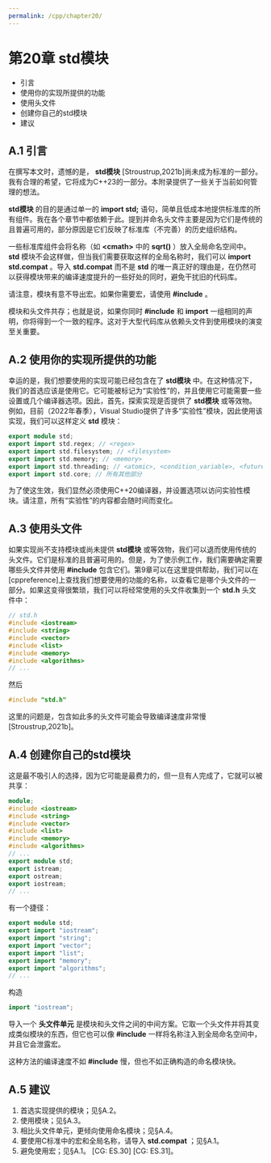 ```yaml
---
permalink: /cpp/chapter20/
---
```


# 第20章 std模块

+ 引言
+ 使用你的实现所提供的功能
+ 使用头文件
+ 创建你自己的std模块
+ 建议

## A.1 引言

在撰写本文时，遗憾的是， **std模块** [Stroustrup,2021b]尚未成为标准的一部分。
我有合理的希望，它将成为C++23的一部分。本附录提供了一些关于当前如何管理的想法。

 **std模块** 的目的是通过单一的 **import std;** 语句，简单且低成本地提供标准库的所有组件。我在各个章节中都依赖于此。提到并命名头文件主要是因为它们是传统的且普遍可用的，部分原因是它们反映了标准库（不完善）的历史组织结构。

一些标准库组件会将名称（如 **\<cmath>** 中的 **sqrt()** ）放入全局命名空间中。 **std** 模块不会这样做，但当我们需要获取这样的全局名称时，我们可以 **import std.compat** 。导入 **std.compat** 而不是 **std** 的唯一真正好的理由是，在仍然可以获得模块带来的编译速度提升的一些好处的同时，避免干扰旧的代码库。

请注意，模块有意不导出宏。如果你需要宏，请使用 **#include** 。

模块和头文件共存；也就是说，如果你同时 **#include** 和 **import** 一组相同的声明，你将得到一个一致的程序。这对于大型代码库从依赖头文件到使用模块的演变至关重要。

## A.2 使用你的实现所提供的功能

幸运的是，我们想要使用的实现可能已经包含在了 **std模块** 中。在这种情况下，我们的首选应该是使用它。它可能被标记为“实验性”的，并且使用它可能需要一些设置或几个编译器选项。因此，首先，探索实现是否提供了 **std模块** 或等效物。例如，目前（2022年春季），Visual Studio提供了许多“实验性”模块，因此使用该实现，我们可以这样定义 **std** 模块：

```cpp
export module std;  
export import std.regex; // <regex>  
export import std.filesystem; // <filesystem>  
export import std.memory; // <memory>  
export import std.threading; // <atomic>, <condition_variable>, <future>, <mutex>, <shared_mutex>, <thread>  
export import std.core; // 所有其他部分
```

为了使这生效，我们显然必须使用C++20编译器，并设置选项以访问实验性模块。请注意，所有“实验性”的内容都会随时间而变化。

## A.3 使用头文件

如果实现尚不支持模块或尚未提供 **std模块** 或等效物，我们可以退而使用传统的头文件。它们是标准的且普遍可用的。但是，为了使示例工作，我们需要确定需要哪些头文件并使用 **#include** 包含它们。第9章可以在这里提供帮助，我们可以在[cppreference]上查找我们想要使用的功能的名称，以查看它是哪个头文件的一部分。如果这变得很繁琐，我们可以将经常使用的头文件收集到一个 **std.h** 头文件中：

```cpp
// std.h  
#include <iostream>  
#include <string>  
#include <vector>  
#include <list>  
#include <memory>  
#include <algorithms>  
// ...
```

然后

```cpp
#include "std.h"
```

这里的问题是，包含如此多的头文件可能会导致编译速度非常慢[Stroustrup,2021b]。

## A.4 创建你自己的std模块

这是最不吸引人的选择，因为它可能是最费力的，但一旦有人完成了，它就可以被共享：

```cpp
module;  
#include <iostream>  
#include <string>  
#include <vector>  
#include <list>  
#include <memory>  
#include <algorithms>  
// ...  
export module std;  
export istream;  
export ostream;  
export iostream;  
// ...
```

有一个捷径：

```cpp
export module std;  
export import "iostream";  
export import "string";  
export import "vector";  
export import "list";  
export import "memory";  
export import "algorithms";  
// ...
```

构造

```cpp
import "iostream";
```

导入一个 **头文件单元** 是模块和头文件之间的中间方案。它取一个头文件并将其变成类似模块的东西，但它也可以像 **#include** 一样将名称注入到全局命名空间中，并且它会泄露宏。

这种方法的编译速度不如 **#include** 慢，但也不如正确构造的命名模块快。

## A.5 建议

1. 首选实现提供的模块；见§A.2。
2. 使用模块；见§A.3。
3. 相比头文件单元，更倾向使用命名模块；见§A.4。
4. 要使用C标准中的宏和全局名称，请导入 **std.compat** ；见§A.1。
5. 避免使用宏；见§A.1。 [CG: ES.30] [CG: ES.31]。